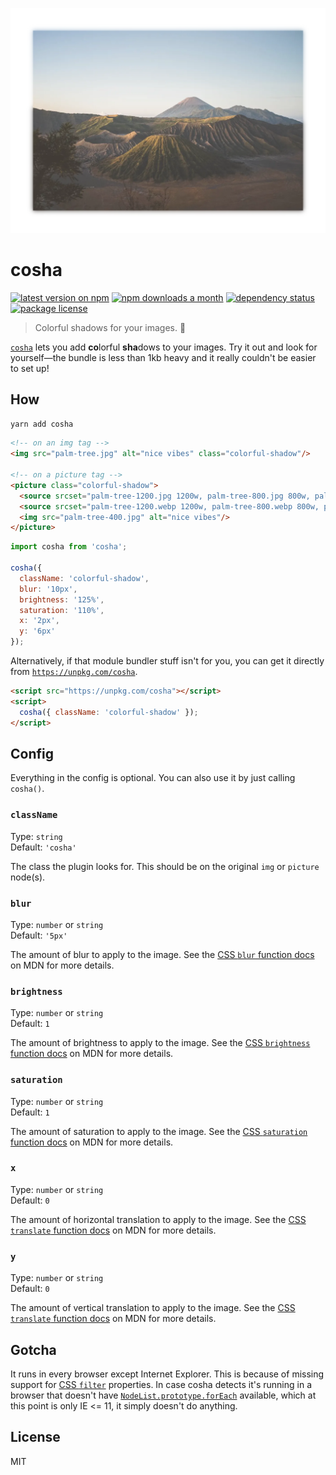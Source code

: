 <p align="center">
  <img src="sample.webp" width="600">
</p>

# cosha

[![latest version on npm](https://img.shields.io/npm/v/cosha)](https://www.npmjs.com/package/cosha)
[![npm downloads a month](https://img.shields.io/npm/dm/cosha)](https://www.npmjs.com/package/cosha)
[![dependency status](https://img.shields.io/david/robinloeffel/cosha)](https://david-dm.org/robinloeffel/cosha)
[![package license](https://img.shields.io/npm/l/cosha)](license)

> Colorful shadows for your images. 🎨

[`cosha`](https://npm.robinloeffel.ch/cosha) lets you add **co**lorful **sha**dows to your images. Try it out and look for yourself—the bundle is less than 1kb heavy and it really couldn't be easier to set up!

## How

```bash
yarn add cosha
```

```html
<!-- on an img tag -->
<img src="palm-tree.jpg" alt="nice vibes" class="colorful-shadow"/>

<!-- on a picture tag -->
<picture class="colorful-shadow">
  <source srcset="palm-tree-1200.jpg 1200w, palm-tree-800.jpg 800w, palm-tree-400.jpg 400w" type="image/jpeg">
  <source srcset="palm-tree-1200.webp 1200w, palm-tree-800.webp 800w, palm-tree-400.webp 400w" type="image/webp">
  <img src="palm-tree-400.jpg" alt="nice vibes"/>
</picture>
```

```js
import cosha from 'cosha';

cosha({
  className: 'colorful-shadow',
  blur: '10px',
  brightness: '125%',
  saturation: '110%',
  x: '2px',
  y: '6px'
});
```

Alternatively, if that module bundler stuff isn't for you, you can get it directly from [`https://unpkg.com/cosha`](https://unpkg.com/cosha).

```html
<script src="https://unpkg.com/cosha"></script>
<script>
  cosha({ className: 'colorful-shadow' });
</script>
```

## Config

Everything in the config is optional. You can also use it by just calling `cosha()`.

### `className`

Type: `string`<br>
Default: `'cosha'`

The class the plugin looks for. This should be on the original `img` or `picture` node(s).

### `blur`

Type: `number` or `string`<br>
Default: `'5px'`

The amount of blur to apply to the image. See the [CSS `blur` function docs](https://developer.mozilla.org/en-US/docs/Web/CSS/filter-function/blur) on MDN for more details.

### `brightness`

Type: `number` or `string`<br>
Default: `1`

The amount of brightness to apply to the image. See the [CSS `brightness` function docs](https://developer.mozilla.org/en-US/docs/Web/CSS/filter-function/brightness) on MDN for more details.

### `saturation`

Type: `number` or `string`<br>
Default: `1`

The amount of saturation to apply to the image. See the [CSS `saturation` function docs](https://developer.mozilla.org/en-US/docs/Web/CSS/filter-function/saturation) on MDN for more details.

### `x`

Type: `number` or `string`<br>
Default: `0`

The amount of horizontal translation to apply to the image. See the [CSS `translate` function docs](https://developer.mozilla.org/en-US/docs/Web/CSS/transform-function/translate) on MDN for more details.

### `y`

Type: `number` or `string`<br>
Default: `0`

The amount of vertical translation to apply to the image. See the [CSS `translate` function docs](https://developer.mozilla.org/en-US/docs/Web/CSS/transform-function/translate) on MDN for more details.

## Gotcha

It runs in every browser except Internet Explorer. This is because of missing support for [CSS `filter`](https://developer.mozilla.org/en-US/docs/Web/CSS/filter#Browser_compatibility) properties. In case cosha detects it's running in a browser that doesn't have [`NodeList.prototype.forEach`](https://developer.mozilla.org/en-US/docs/Web/API/NodeList/forEach#Browser_Compatibility) available, which at this point is only IE &lt;= 11, it simply doesn't do anything.

## License

MIT
